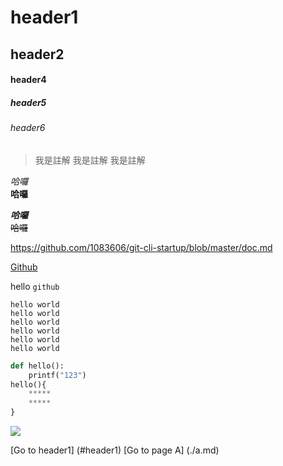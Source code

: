 # header1
## header2

#### header4
##### header5
###### header6

>我是註解
>我是註解
>我是註解

*哈囉*  
**哈囉**

***哈囉***  
~~哈囉~~

<https://github.com/1083606/git-cli-startup/blob/master/doc.md>

[Github](https://github.com/1083606/git-cli-startup/blob/master/doc.md)

hello `github`

```
hello world
hello world
hello world
hello world
hello world
hello world
```

```python 
def hello():
    printf("123")
hello(){
    *****
    *****
}
```

![](./github.png)

[Go to header1] (#header1)
[Go to page A] (./a.md)